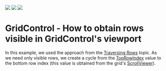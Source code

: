 <!-- default badges list -->
![](https://img.shields.io/endpoint?url=https://codecentral.devexpress.com/api/v1/VersionRange/128647777/14.2.3%2B)
[![](https://img.shields.io/badge/Open_in_DevExpress_Support_Center-FF7200?style=flat-square&logo=DevExpress&logoColor=white)](https://supportcenter.devexpress.com/ticket/details/E3138)
[![](https://img.shields.io/badge/📖_How_to_use_DevExpress_Examples-e9f6fc?style=flat-square)](https://docs.devexpress.com/GeneralInformation/403183)
<!-- default badges end -->
# GridControl - How to obtain rows visible in GridControl's viewport


<p>In this example, we used the approach from the <a href="https://documentation.devexpress.com/WPF/6122/Controls-and-Libraries/Data-Grid/Focus-and-Navigation/Traversing-Rows">Traversing Rows</a> topic. As we need only visible  rows, we create a cycle from the <a href="https://documentation.devexpress.com/#wpf/DevExpressXpfGridDataViewBase_TopRowIndextopic">TopRowIndex</a> value to the bottom row index (this value is obtained from the grid's <a href="https://docs.microsoft.com/en-us/dotnet/api/system.windows.controls.scrollviewer">ScrollViewer</a>).

<br/>


